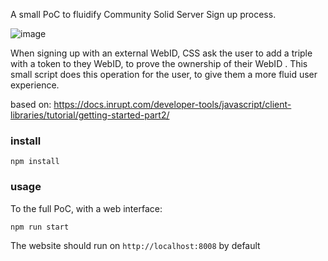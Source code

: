 A small PoC to fluidify Community Solid Server Sign up process.

![image](https://user-images.githubusercontent.com/60817856/140051238-3b85d0ba-ff9a-4c37-830a-733cbaaa16ba.png)


When signing up with an external WebID, CSS ask the user to add a triple with a token to they WebID, to prove the ownership of their WebID .  This small script does this operation for the user, to give them a more fluid user experience.

based on:
https://docs.inrupt.com/developer-tools/javascript/client-libraries/tutorial/getting-started-part2/


### install 
```
npm install
```

### usage
To the full PoC, with a web interface:
```
npm run start
```
The website should run on `http://localhost:8008` by default
